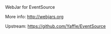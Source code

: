 WebJar for EventSource

More info: http://webjars.org

Upstream: https://github.com/Yaffle/EventSource
